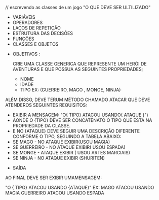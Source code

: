 // escrevendo as classes de um jogo
"O QUE DEVE SER ULTILIZADO"
- VARIÁVEIS
- OPERADORES
- LAÇOS DE REPETIÇÃO
- ESTRUTURA DAS DECISÕES
- FUNÇÕES
- CLASSES E OBJETOS

* OBJETIVOS :

  CRIE UMA CLASSE GENERICA QUE REPRESENTE UM HERÓI DE AVENTURAS E QUE POSSUA AS SEGUINTES PROPRIEDADES;
  - NOME
  - IDADE
  - TIPO EX: (GUERREIRO, MAGO , MONGE, NINJA)
 
ALÉM DISSO, DEVE TERUM MÉTODO CHAMADO ATACAR QUE DEVE ATENDEROS SEGUINTES REQUISITOS:
- EXIBIR A MENSAGEM: "O{ TIPO} ATACOU USANDO{ ATAQUE }")
- AONDE O {TIPO} DEVE SER CONCATENATO O TIPO QUE ESTÁ NA PROPRIEDADE DA CLASSE.
- E NO {ATAQUE} DEVE SEGUIR UMA DESCRIÇÃO DIFERENTE CONFORME O TIPO, SEGUINDO A TABELA ABAIXO:
- SE MAGO - NO ATAQUE EXIBIR(USOU MAGIA)
- SE GUERREIRO - NO ATAQUE EXIBIR( USOU ESPADA)
- SE MONGE - ATAQUE EXIBIR ( USOU ARTES MARCIAIS)
- SE NINJA - NO ATAQUE EXIBIR (SHURITEN)

* SAÍDA

AO FINAL DEVE SER EXIBIR UMAMENSAGEM:

"O { TIPO} ATACOU USANDO {ATAQUE}"
EX: MAGO ATACOU USANDO MAGIA
GUERREIRO ATACOU USANDO ESPADA





  

  
